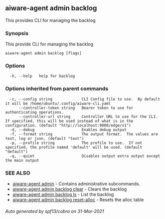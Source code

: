 ## aiware-agent admin backlog

This provides CLI for managing the backlog

### Synopsis

This provide CLI for managing the backlog

```
aiware-agent admin backlog [flags]
```

### Options

```
  -h, --help   help for backlog
```

### Options inherited from parent commands

```
  -c, --config string             CLI Config file to use.  By default it will be /home/ubuntu/.config/aiware-cli.yaml
      --controller-token string   Bearer token to use for authenticating operations.
      --controller-url string     Controller URL to use for the CLI.  If specified, this will be used instead of what is in the configuration. (default "http://localhost:9000/edge/v1")
  -d, --debug                     Enables debug output
  -f, --format string             The output format.  The values are text, log or json. (default "text")
  -p, --profile string            The profile to use.  If not specified, the profile named 'default' will be used. (default "default")
  -q, --quiet                     Disables output extra output except the main output
```

### SEE ALSO

* [aiware-agent admin](/cli/aiware-agent_admin.md)	 - Contains administrative subcommands.
* [aiware-agent admin backlog clear](/cli/aiware-agent_admin_backlog_clear.md)	 - Clears the backlog
* [aiware-agent admin backlog ls](/cli/aiware-agent_admin_backlog_ls.md)	 - List the backlog
* [aiware-agent admin backlog reset-alloc](/cli/aiware-agent_admin_backlog_reset-alloc.md)	 - Resets the alloc table

###### Auto generated by spf13/cobra on 31-Mar-2021
